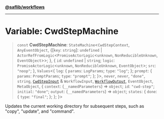 [**@saflib/workflows**](../index.md)

---

# Variable: CwdStepMachine

> `const` **CwdStepMachine**: `StateMachine`\<`CwdStepContext`, `AnyEventObject`, \{\[`key`: `string`\]: `undefined` \| `ActorRefFromLogic`\<`PromiseActorLogic`\<`unknown`, `NonReducibleUnknown`, `EventObject`\>\>; \}, \{ `id`: `undefined` \| `string`; `logic`: `PromiseActorLogic`\<`unknown`, `NonReducibleUnknown`, `EventObject`\>; `src`: `"noop"`; \}, `Values`\<\{ `log`: \{ `params`: `LogParams`; `type`: `"log"`; \}; `prompt`: \{ `params`: `PromptParams`; `type`: `"prompt"`; \}; \}\>, `never`, `never`, `"done"`, `string`, [`CwdStepInput`](../interfaces/CwdStepInput.md) & `WorkflowInput`, [`WorkflowOutput`](../interfaces/WorkflowOutput.md), `EventObject`, `MetaObject`, \{ `context`: (`__namedParameters`) => `object`; `id`: `"cwd-step"`; `initial`: `"done"`; `output`: (`__namedParameters`) => `object`; `states`: \{ `done`: \{ `type`: `"final"`; \}; \}; \}\>

Updates the current working directory for subsequent steps, such as "copy", "update", and "command".
